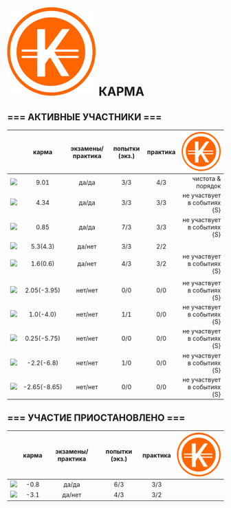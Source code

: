 ![karma](PROJECTS/3D-PRINTR/MODELS/Maxim_L/Inkscape/svg/Karma/Karma_V3.svg) КАРМА
===

## === АКТИВНЫЕ УЧАСТНИКИ ===

|                                                                                                    |     карма     | экзамены/практика |  попытки (экз.) | практика |     ![karma](PROJECTS/3D-PRINTR/MODELS/Maxim_L/Inkscape/svg/Karma/Karma_V3.svg)    |
|----------------------------------------------------------------------------------------------------|:-------------:|:-----------------:|:---------------:|:--------:|--------------:|
| [![](https://avatars1.githubusercontent.com/u/4226210?s=40)](https://github.com/SherozKarimov)     |   9.01       |        да/да      |       3/3       |   4/3    |   чистота & порядок    |
| [![](https://avatars2.githubusercontent.com/u/3838734?s=40)](https://github.com/MaximLoguncov)     |   4.34        |        да/да      |       3/3       |   3/3    |     не участвует в событиях {S}     |
| [![](https://avatars2.githubusercontent.com/u/5991448?s=40)](https://github.com/DmitryShiukaev)    |   0.85        |        да/да      |       7/3       |   3/3    | не участвует в событиях {S}|
|                                                                                                    |               |                   |                 |          |               |
| [![](https://avatars0.githubusercontent.com/u/3833771?s=40)](https://github.com/PavelShalaginov)   |   5.3(4.3)    |        да/нет     |       3/3       |   2/2    |               |
| [![](https://avatars1.githubusercontent.com/u/6498865?s=40)](https://github.com/MishaRubnicov)     |   1.6(0.6)   |        да/нет     |       4/3       |   3/2    |  не участвует в событиях {S}     |
|                                                                                                    |               |                   |                 |          |               |
| [![](https://avatars2.githubusercontent.com/u/6639503?s=40)](https://github.com/leonidprokopovich) |   2.05(-3.95)   |        нет/нет    |       0/0       |   0/0    |  не участвует в событиях {S} |
| [![](https://avatars0.githubusercontent.com/u/6568321?s=40)](https://github.com/TanyaPetrova)      |  1.0(-4.0)   |        нет/нет    |       1/1       |   0/0    |  не участвует в событиях {S} |
| [![](https://avatars0.githubusercontent.com/u/6037393?s=40)](https://github.com/VictorPetukhov)    |   0.25(-5.75) |        нет/нет    |       0/0       |   0/0    | не участвует в событиях {S} |
| [![](https://avatars2.githubusercontent.com/u/6450286?s=40)](https://github.com/NikitaGolub)       |  -2.2(-6.8)   |        нет/нет    |       1/0       |   0/0    |  не участвует в событиях {S} |
| [![](https://avatars0.githubusercontent.com/u/6639543?s=40)](https://github.com/EgorDergaew)       |  -2.65(-8.65) |        нет/нет    |       0/0       |   0/0    | не участвует в событиях {S} |




## === УЧАСТИЕ ПРИОСТАНОВЛЕНО ===

|                                                                                                    |     карма     | экзамены/практика |  попытки (экз.) | практика |     ![karma](PROJECTS/3D-PRINTR/MODELS/Maxim_L/Inkscape/svg/Karma/Karma_V3.svg)    |
|----------------------------------------------------------------------------------------------------|:-------------:|:-----------------:|:---------------:|:--------:|--------------:|
| [![](https://avatars3.githubusercontent.com/u/4639509?s=40)](https://github.com/ArtemKvadzba)      |  -0.8        |        да/да      |       6/3       |   3/3    |               |
| [![](https://avatars1.githubusercontent.com/u/6061182?s=40)](https://github.com/GeorgeOvchinnikov) |  -3.1        |        да/нет     |       4/3       |   3/2    |      |
